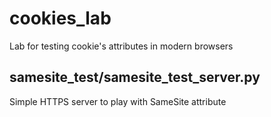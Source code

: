 # cookies_lab
Lab for testing cookie's attributes in modern browsers

## samesite_test/samesite_test_server.py
Simple HTTPS server to play with SameSite attribute

